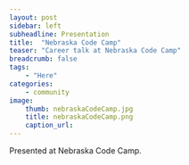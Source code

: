 ```yaml
---
layout: post
sidebar: left
subheadline: Presentation
title:  "Nebraska Code Camp"
teaser: "Career talk at Nebraska Code Camp"
breadcrumb: false
tags:
    - "Here"
categories:
    - community
image:
    thumb: nebraskaCodeCamp.jpg
    title: nebraskaCodeCamp.png
    caption_url:
---
```

Presented at Nebraska Code Camp.


